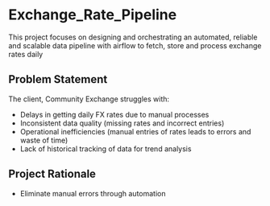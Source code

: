 # Exchange_Rate_Pipeline
This project focuses on designing and orchestrating an automated, reliable and scalable data pipeline with airflow to fetch, store and process exchange rates daily 

## Problem Statement
The client, Community Exchange struggles with:
* Delays in getting daily FX rates due to manual processes
* Inconsistent data quality (missing rates and incorrect entries)
* Operational inefficiencies (manual entries of rates leads to errors and waste of time)
* Lack of historical tracking of data for trend analysis

## Project Rationale
* Eliminate manual errors through automation
